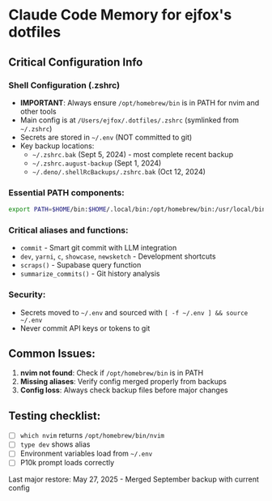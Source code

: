 # Claude Code Memory for ejfox's dotfiles

## Critical Configuration Info

### Shell Configuration (.zshrc)
- **IMPORTANT**: Always ensure `/opt/homebrew/bin` is in PATH for nvim and other tools
- Main config is at `/Users/ejfox/.dotfiles/.zshrc` (symlinked from `~/.zshrc`)
- Secrets are stored in `~/.env` (NOT committed to git)
- Key backup locations:
  - `~/.zshrc.bak` (Sept 5, 2024) - most complete recent backup
  - `~/.zshrc.august-backup` (Sept 1, 2024)
  - `~/.deno/.shellRcBackups/.zshrc.bak` (Oct 12, 2024)

### Essential PATH components:
```bash
export PATH=$HOME/bin:$HOME/.local/bin:/opt/homebrew/bin:/usr/local/bin:$PATH
```

### Critical aliases and functions:
- `commit` - Smart git commit with LLM integration
- `dev`, `yarni`, `c`, `showcase`, `newsketch` - Development shortcuts
- `scraps()` - Supabase query function
- `summarize_commits()` - Git history analysis

### Security:
- Secrets moved to `~/.env` and sourced with `[ -f ~/.env ] && source ~/.env`
- Never commit API keys or tokens to git

## Common Issues:
1. **nvim not found**: Check if `/opt/homebrew/bin` is in PATH
2. **Missing aliases**: Verify config merged properly from backups
3. **Config loss**: Always check backup files before major changes

## Testing checklist:
- [ ] `which nvim` returns `/opt/homebrew/bin/nvim`
- [ ] `type dev` shows alias
- [ ] Environment variables load from `~/.env`
- [ ] P10k prompt loads correctly

Last major restore: May 27, 2025 - Merged September backup with current config